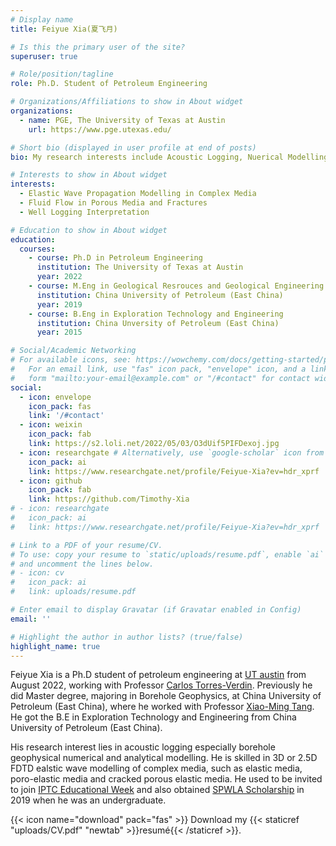 ```yaml
---
# Display name
title: Feiyue Xia(夏飞月)

# Is this the primary user of the site?
superuser: true

# Role/position/tagline
role: Ph.D. Student of Petroleum Engineering

# Organizations/Affiliations to show in About widget
organizations:
  - name: PGE, The University of Texas at Austin
    url: https://www.pge.utexas.edu/

# Short bio (displayed in user profile at end of posts)
bio: My research interests include Acoustic Logging, Nuerical Modelling, Formation Evaluation.

# Interests to show in About widget
interests:
  - Elastic Wave Propagation Modelling in Complex Media
  - Fluid Flow in Porous Media and Fractures
  - Well Logging Interpretation

# Education to show in About widget
education:
  courses:
    - course: Ph.D in Petroleum Engineering
      institution: The University of Texas at Austin
      year: 2022
    - course: M.Eng in Geological Resrouces and Geological Engineering
      institution: China University of Petroleum (East China)
      year: 2019
    - course: B.Eng in Exploration Technology and Engineering
      institution: China Unversity of Petroleum (East China)
      year: 2015

# Social/Academic Networking
# For available icons, see: https://wowchemy.com/docs/getting-started/page-builder/#icons
#   For an email link, use "fas" icon pack, "envelope" icon, and a link in the
#   form "mailto:your-email@example.com" or "/#contact" for contact widget.
social:
  - icon: envelope
    icon_pack: fas
    link: '/#contact'
  - icon: weixin
    icon_pack: fab
    link: https://s2.loli.net/2022/05/03/O3dUif5PIFDexoj.jpg
  - icon: researchgate # Alternatively, use `google-scholar` icon from `ai` icon pack
    icon_pack: ai
    link: https://www.researchgate.net/profile/Feiyue-Xia?ev=hdr_xprf
  - icon: github
    icon_pack: fab
    link: https://github.com/Timothy-Xia
# - icon: researchgate
#   icon_pack: ai
#   link: https://www.researchgate.net/profile/Feiyue-Xia?ev=hdr_xprf

# Link to a PDF of your resume/CV.
# To use: copy your resume to `static/uploads/resume.pdf`, enable `ai` icons in `params.toml`,
# and uncomment the lines below.
# - icon: cv
#   icon_pack: ai
#   link: uploads/resume.pdf

# Enter email to display Gravatar (if Gravatar enabled in Config)
email: ''

# Highlight the author in author lists? (true/false)
highlight_name: true
---
```


Feiyue Xia is a Ph.D student of petroleum engineering at [UT austin](https://www.utexas.edu/) from August 2022, working with Professor [Carlos Torres-Verdin](https://pge.utexas.edu/facultystaff/faculty-directory/torres-verdin). Previously he did Master degree, majoring in Borehole Geophysics, at China University of Petroleum (East China), where he worked with Professor [Xiao-Ming Tang](https://www.researchgate.net/profile/Xiao-Ming-Tang-2). He got the B.E in Exploration Technology and Engineering from China University of Petroleum (East China).

His research interest lies in acoustic logging especially borehole geophysical numerical and analytical modelling. He is skilled in 3D or 2.5D FDTD ealstic wave modelling of complex media, such as elastic media, poro-elastic media and cracked porous elastic media. He used to be invited to join [IPTC Educational Week](https://www.iptcnet.org/19iptc/education-activities/education-week/) and also obtained [SPWLA Scholarship](https://www.spwla.org/SPWLA/Foundation/Grants_and_Scholarship_Recipients/SPWLA/Foundation/Grants_and_Scholarship_Recipients.aspx?hkey=9d374860-c03f-42eb-8108-c6d638f8a4ff) in 2019 when he was an undergraduate.

{{< icon name="download" pack="fas" >}} Download my {{< staticref "uploads/CV.pdf" "newtab" >}}resumé{{< /staticref >}}.
